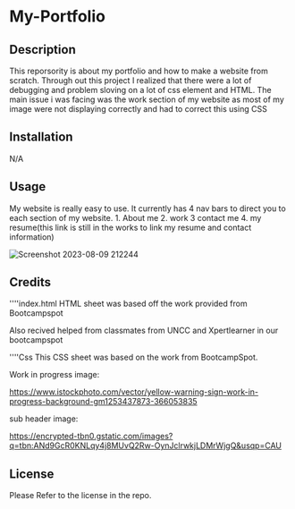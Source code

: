 # My-Portfolio

## Description 

This reporsority is about my portfolio and how to make a website from scratch. Through out this project I realized that there were a lot of debugging and problem sloving on a lot of css element and HTML. The main issue i was facing was the work section of my website as most of my image were not displaying correctly and had to correct this using CSS

## Installation 

N/A

## Usage 

My website is really easy to use. It currently has 4 nav bars to direct you to each section of my website. 1. About me 2. work 3 contact me 4. my resume(this link is still in the works to link my resume and contact information)

![Screenshot 2023-08-09 212244](https://github.com/AleSolis24/Portfolio/assets/139823994/1d4abc80-51f9-4caf-85ed-1d0f7c362f10)


## Credits

''''index.html
HTML sheet was based off the work provided from Bootcampspot

Also recived helped from classmates from UNCC and Xpertlearner in our bootcampspot

''''Css
This CSS sheet was based on the work from BootcampSpot.

Work in progress image:

https://www.istockphoto.com/vector/yellow-warning-sign-work-in-progress-background-gm1253437873-366053835


sub header image:

https://encrypted-tbn0.gstatic.com/images?q=tbn:ANd9GcR0KNLqy4j8MUvQ2Rw-OynJclrwkjLDMrWjgQ&usqp=CAU

## License 
Please Refer to the license in the repo.
